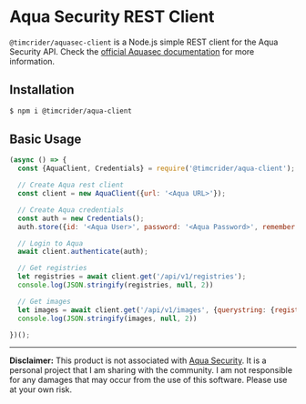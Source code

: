 # Aqua Security REST Client

`@timcrider/aquasec-client` is a Node.js simple REST client for the Aqua Security API. Check the [official Aquasec documentation](https://docs.aquasec.com/docs) for more information.


## Installation

```bash
$ npm i @timcrider/aqua-client
```

## Basic Usage

```js
(async () => {
  const {AquaClient, Credentials} = require('@timcrider/aqua-client');

  // Create Aqua rest client
  const client = new AquaClient({url: '<Aqua URL>'});

  // Create Aqua credentials
  const auth = new Credentials();
  auth.store({id: '<Aqua User>', password: '<Aqua Password>', remember: true});

  // Login to Aqua
  await client.authenticate(auth);

  // Get registries
  let registries = await client.get('/api/v1/registries');
  console.log(JSON.stringify(registries, null, 2))

  // Get images
  let images = await client.get('/api/v1/images', {querystring: {registry: '<registry name>'}});
  console.log(JSON.stringify(images, null, 2))

})();

```

---
**Disclaimer:** This product is not associated with [Aqua Security](https://www.aquasec.com/).  It is a personal project that I am sharing with the community.  I am not responsible for any damages that may occur from the use of this software.  Please use at your own risk.